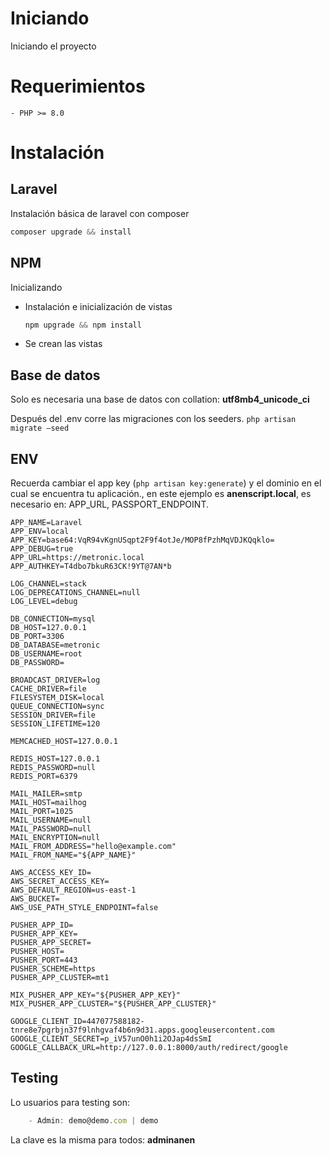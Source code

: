 # Iniciando

Iniciando el proyecto

# Requerimientos

	- PHP >= 8.0

# Instalación

## Laravel

Instalación básica de laravel con composer

```jsx
composer upgrade && install
```

## NPM

Inicializando

- Instalación e inicialización de vistas

    ```jsx
    npm upgrade && npm install
    ```

- Se crean las vistas

## Base de datos

Solo es necesaria una base de datos con collation: **utf8mb4_unicode_ci**

Después del .env corre las migraciones con los seeders. `php artisan migrate —seed`

## ENV

Recuerda cambiar el app key (`php artisan key:generate`) y el dominio en el cual se encuentra tu aplicación., en este ejemplo es **anenscript.local**, es necesario en: APP_URL, PASSPORT_ENDPOINT.

    APP_NAME=Laravel
    APP_ENV=local
    APP_KEY=base64:VqR94vKgnUSqpt2F9f4otJe/MOP8fPzhMqVDJKQqklo=
    APP_DEBUG=true
    APP_URL=https://metronic.local
    APP_AUTHKEY=T4dbo7bkuR63CK!9YT@7AN*b

    LOG_CHANNEL=stack
    LOG_DEPRECATIONS_CHANNEL=null
    LOG_LEVEL=debug

    DB_CONNECTION=mysql
    DB_HOST=127.0.0.1
    DB_PORT=3306
    DB_DATABASE=metronic
    DB_USERNAME=root
    DB_PASSWORD=

    BROADCAST_DRIVER=log
    CACHE_DRIVER=file
    FILESYSTEM_DISK=local
    QUEUE_CONNECTION=sync
    SESSION_DRIVER=file
    SESSION_LIFETIME=120

    MEMCACHED_HOST=127.0.0.1

    REDIS_HOST=127.0.0.1
    REDIS_PASSWORD=null
    REDIS_PORT=6379

    MAIL_MAILER=smtp
    MAIL_HOST=mailhog
    MAIL_PORT=1025
    MAIL_USERNAME=null
    MAIL_PASSWORD=null
    MAIL_ENCRYPTION=null
    MAIL_FROM_ADDRESS="hello@example.com"
    MAIL_FROM_NAME="${APP_NAME}"

    AWS_ACCESS_KEY_ID=
    AWS_SECRET_ACCESS_KEY=
    AWS_DEFAULT_REGION=us-east-1
    AWS_BUCKET=
    AWS_USE_PATH_STYLE_ENDPOINT=false

    PUSHER_APP_ID=
    PUSHER_APP_KEY=
    PUSHER_APP_SECRET=
    PUSHER_HOST=
    PUSHER_PORT=443
    PUSHER_SCHEME=https
    PUSHER_APP_CLUSTER=mt1

    MIX_PUSHER_APP_KEY="${PUSHER_APP_KEY}"
    MIX_PUSHER_APP_CLUSTER="${PUSHER_APP_CLUSTER}"

    GOOGLE_CLIENT_ID=447077588182-tnre8e7pgrbjn37f9lnhgvaf4b6n9d31.apps.googleusercontent.com
    GOOGLE_CLIENT_SECRET=p_iV57unO0h1i2OJap4dsSmI
    GOOGLE_CALLBACK_URL=http://127.0.0.1:8000/auth/redirect/google




## Testing

Lo usuarios para testing son:
```jsx
	- Admin: demo@demo.com | demo
```

La clave es la misma para todos: **adminanen**